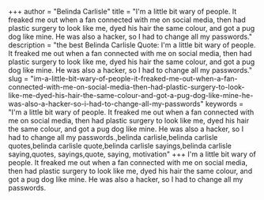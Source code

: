 +++
author = "Belinda Carlisle"
title = "I'm a little bit wary of people. It freaked me out when a fan connected with me on social media, then had plastic surgery to look like me, dyed his hair the same colour, and got a pug dog like mine. He was also a hacker, so I had to change all my passwords."
description = "the best Belinda Carlisle Quote: I'm a little bit wary of people. It freaked me out when a fan connected with me on social media, then had plastic surgery to look like me, dyed his hair the same colour, and got a pug dog like mine. He was also a hacker, so I had to change all my passwords."
slug = "im-a-little-bit-wary-of-people-it-freaked-me-out-when-a-fan-connected-with-me-on-social-media-then-had-plastic-surgery-to-look-like-me-dyed-his-hair-the-same-colour-and-got-a-pug-dog-like-mine-he-was-also-a-hacker-so-i-had-to-change-all-my-passwords"
keywords = "I'm a little bit wary of people. It freaked me out when a fan connected with me on social media, then had plastic surgery to look like me, dyed his hair the same colour, and got a pug dog like mine. He was also a hacker, so I had to change all my passwords.,belinda carlisle,belinda carlisle quotes,belinda carlisle quote,belinda carlisle sayings,belinda carlisle saying,quotes, sayings,quote, saying, motivation"
+++
I'm a little bit wary of people. It freaked me out when a fan connected with me on social media, then had plastic surgery to look like me, dyed his hair the same colour, and got a pug dog like mine. He was also a hacker, so I had to change all my passwords.

